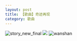 ```yaml
---
layout: post
title: 【歌曲】奇迹再现
category: 歌曲
---
```

![story_new_final](http://s1r3itzmh.hd-bkt.clouddn.com/img/story_new_final_0322.png)
![](http://s1r2k4uc5.hd-bkt.clouddn.com/img/wonder-220624-1.jpg)
![wanshan](http://s1r3itzmh.hd-bkt.clouddn.com/img/wanshan.png)